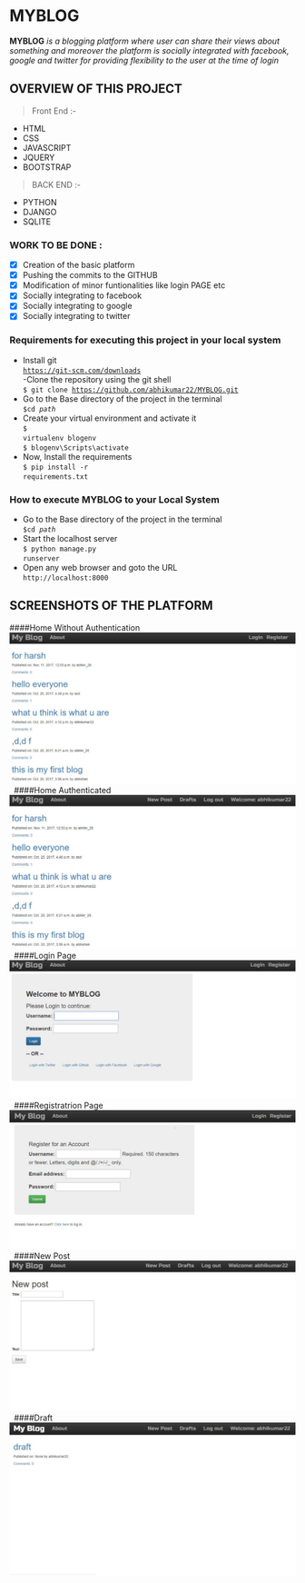 # MYBLOG
**MYBLOG** *is a blogging platform where user can share their views about something and moreover the platform is socially integrated with* *facebook, google and twitter for providing flexibility to the user at the time of login*

## OVERVIEW OF THIS PROJECT

> Front End :-
- HTML
- CSS
- JAVASCRIPT
- JQUERY
- BOOTSTRAP

> BACK END :-
- PYTHON
- DJANGO
- SQLITE

### WORK TO BE DONE :
- [x] Creation of the basic platform
- [x] Pushing the commits to the GITHUB
- [x] Modification of minor funtionalities like login PAGE etc
- [x] Socially integrating to facebook
- [x] Socially integrating to google
- [x] Socially integrating to twitter

### Requirements for executing this project in your local system <br>
- Install git <br>
<code>https://git-scm.com/downloads</code> <br>
-Clone the repository using the git shell <br>
<code>$ git clone https://github.com/abhikumar22/MYBLOG.git</code> <br>
- Go to the Base directory of the project in the terminal <br>
<code>$cd *path*</code> <br>
- Create your virtual environment and activate it <br>
<code>$ virtualenv blogenv</code> <br>
<code>$ blogenv\Scripts\activate</code> <br>
- Now, Install the requirements <br>
<code>$ pip install -r requirements.txt</code> <br>

### How to execute MYBLOG to your Local System
- Go to the Base directory of the project in the terminal <br>
<code>$cd *path*</code> <br>
- Start the localhost server <br>
<code>$ python manage.py runserver</code> <br>
- Open any web browser and goto the URL <br>
 <code>http://localhost:8000</code>

## SCREENSHOTS OF THE PLATFORM
####Home Without Authentication
<img src="/screenshots/home_without_authenticated.JPG">
&nbsp;
####Home Authenticated
<img src="/screenshots/home_authenticated.JPG">
&nbsp;
####Login Page
<img src="/screenshots/login_page.JPG">
&nbsp;
####Registratrion Page
<img src="/screenshots/registration_page.JPG">
&nbsp;
####New Post
<img src="/screenshots/new_post.JPG">
&nbsp;
####Draft
<img src="/screenshots/draft.JPG">
&nbsp;
